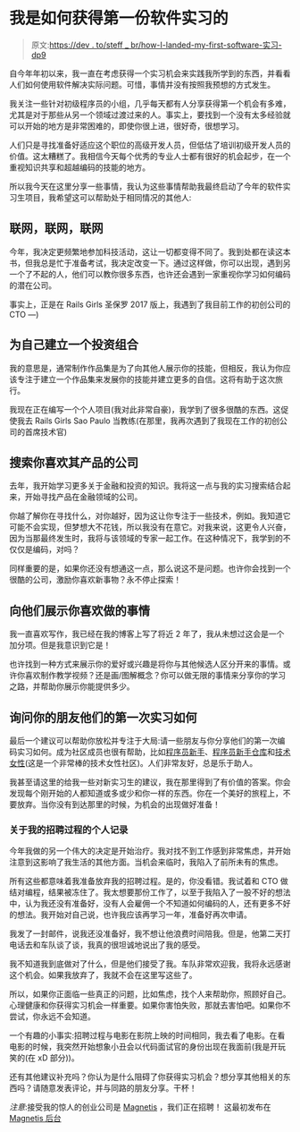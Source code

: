 # 我是如何获得第一份软件实习的

> 原文:[https://dev . to/steff _ br/how-I-landed-my-first-software-实习-dp9](https://dev.to/steff_br/how-i-landed-my-first-software-internship-dp9)

自今年年初以来，我一直在考虑获得一个实习机会来实践我所学到的东西，并看看人们如何使用软件解决实际问题。可惜，事情并没有按照我预想的方式发生。

我关注一些针对初级程序员的小组，几乎每天都有人分享获得第一个机会有多难，尤其是对于那些从另一个领域过渡过来的人。事实上，要找到一个没有太多经验就可以开始的地方是非常困难的，即使你很上进，很好奇，很想学习。

人们只是寻找准备好适应这个职位的高级开发人员，但低估了培训初级开发人员的价值。这太糟糕了。我相信今天每个优秀的专业人士都有很好的机会起步，在一个重视知识共享和超越编码的技能的地方。

所以我今天在这里分享一些事情，我认为这些事情帮助我最终启动了今年的软件实习生项目，我希望这可以帮助处于相同情况的其他人:

## 联网，联网，联网

今年，我决定更频繁地参加科技活动，这让一切都变得不同了。我到处都在读这本书，但我总是忙于准备考试，我决定改变一下。通过这样做，你可以出现，遇到另一个了不起的人，他们可以教你很多东西，也许还会遇到一家重视你学习如何编码的潜在公司。

事实上，正是在 Rails Girls 圣保罗 2017 版上，我遇到了我目前工作的初创公司的 CTO —)

## 为自己建立一个投资组合

我的意思是，通常制作作品集是为了向其他人展示你的技能，但相反，我认为你应该专注于建立一个作品集来发展你的技能并建立更多的自信。这将有助于这次旅行。

我现在正在编写一个个人项目(我对此非常自豪)，我学到了很多很酷的东西。这促使我去 Rails Girls Sao Paulo 当教练(在那里，我再次遇到了我现在工作的初创公司的首席技术官)

## 搜索你喜欢其产品的公司

去年，我开始学习更多关于金融和投资的知识。我将这一点与我的实习搜索结合起来，开始寻找产品在金融领域的公司。

你越了解你在寻找什么，对你越好，因为这让你专注于一些技术，例如。我知道它可能不会实现，但梦想大不花钱，所以我没有在意它。对我来说，这更令人兴奋，因为当那最终发生时，我将与该领域的专家一起工作。在这种情况下，我学到的不仅仅是编码，对吗？

同样重要的是，如果你还没有想通这一点，那么说这不是问题。也许你会找到一个很酷的公司，激励你喜欢新事物？永不停止探索！

## 向他们展示你喜欢做的事情

我一直喜欢写作，我已经在我的博客上写了将近 2 年了，我从未想过这会是一个加分项。但是我意识到它是！

也许找到一种方式来展示你的爱好或兴趣是将你与其他候选人区分开来的事情。或许你喜欢制作教学视频？还是画/图解概念？你可以做无限的事情来分享你的学习之路，并帮助你展示你能提供多少。

## 询问你的朋友他们的第一次实习如何

最后一个建议可以帮助你放松并专注于大局:请一些朋友与你分享他们的第一次编码实习如何。成为社区成员也很有帮助，比如[程序员新手](https://www.codenewbie.org/)、[程序员新手仓库](https://www.facebook.com/groups/newbiecoderwarehouse/)和[技术女性](https://www.hiretechladies.com/join/?kid=GHFY3)(这是一个非常棒的技术女性社区)。人们非常友好，总是乐于助人。

我甚至请这里的给我一些对新实习生的建议，我在那里得到了有价值的答案。你会发现每个刚开始的人都知道或多或少和你一样的东西。你在一个美好的旅程上，不要放弃。当你没有到达那里的时候，为机会的出现做好准备！

### 关于我的招聘过程的个人记录

今年我做的另一个伟大的决定是开始治疗。我对找不到工作感到非常焦虑，并开始注意到这影响了我生活的其他方面。当机会来临时，我陷入了前所未有的焦虑。

所有这些都意味着我准备放弃我的招聘过程。是的，你没看错。我试着和 CTO 做结对编程，结果被冻住了。我太想要那份工作了，以至于我陷入了一股不好的想法中，认为我还没有准备好，没有人会雇佣一个不知道如何编码的人，还有更多不好的想法。我开始对自己说，也许我应该再学习一年，准备好再次申请。

我发了一封邮件，说我还没准备好，我不想让他浪费时间陪我。但是，他第二天打电话去和车队谈了谈，我真的很坦诚地说出了我的感受。

我不知道我到底做对了什么，但是他们接受了我。车队非常欢迎我，我将永远感谢这个机会。如果我放弃了，我就不会在这里写这些了。

所以，如果你正面临一些真正的问题，比如焦虑，找个人来帮助你，照顾好自己。心理健康和你获得实习机会一样重要。如果你害怕失败，那就去害怕吧。如果你不尝试，你永远不会知道。

一个有趣的小事实:招聘过程与电影在影院上映的时间相同，我去看了电影。在看电影的时候，我突然开始想象小丑会以代码面试官的身份出现在我面前(我是开玩笑的(在 xD 部分))。

还有其他建议补充吗？你认为是什么阻碍了你获得实习机会？想分享其他相关的东西吗？请随意发表评论，并与同路的朋友分享。干杯！

*注意*:接受我的惊人的创业公司是 [Magnetis](www.magnetis.com.br) ，我们正在招聘！
这最初发布在 [Magnetis 后台](https://medium.com/magnetis-backstage/how-i-landed-my-first-software-internship-e5f377064a9f)